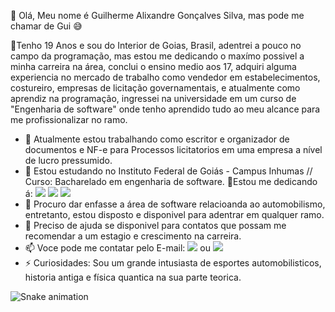 🔹 Olá, Meu nome é Guilherme Alixandre Gonçalves Silva, mas pode me chamar de Gui 😅

🔹Tenho 19 Anos e sou do Interior de Goias, Brasil, adentrei a pouco no campo da programação, mas estou me dedicando o maxímo possivel a minha carreira na área, conclui o ensino medio aos 17, adquiri alguma experiencia no mercado de trabalho como vendedor em estabelecimentos, costureiro, empresas de licitação governamentais, e atualmente como aprendiz na programação, ingressei na universidade em um curso de "Engenharia de software" onde tenho aprendido tudo ao meu alcance para me profissionalizar no ramo. 

- 🔭 Atualmente estou trabalhando como escritor e organizador de documentos e NF-e para Processos licitatorios em uma empresa a nível de lucro pressumido.
- 🌱 Estou estudando no Instituto Federal de Goiás - Campus Inhumas // Curso: Bacharelado em engenharia de software.
  🔹Estou me dedicando á: 
            <img src="https://cdn.jsdelivr.net/gh/devicons/devicon/icons/c/c-original.svg" /> 
            <img src="https://cdn.jsdelivr.net/gh/devicons/devicon/icons/vscode/vscode-original.svg" /> 
            <img src="https://cdn.jsdelivr.net/gh/devicons/devicon/icons/pycharm/pycharm-plain-wordmark.svg" />
- 👯 Procuro dar enfasse a área de software relacioanda ao automobilismo, entretanto, estou disposto e disponivel para adentrar em qualquer ramo.
- 🤔 Preciso de ajuda se disponivel para contatos que possam me recomendar a um estagio e crescimento na carreira.
- 📫 Voce pode me contatar pelo E-mail: <a href = "mailto:Guilhermealixanre8@gmail.com"><img loading="lazy" src="https://img.shields.io/badge/Gmail-D14836?style=for-the-badge&logo=gmail&logoColor=white" target="_blank"></a> ou <a href="https://instagram.com/_guilherme_ags_" target="_blank"><img loading="lazy" src="https://img.shields.io/badge/-Instagram-%23E4405F?style=for-the-badge&logo=instagram&logoColor=white" target="_blank"></a>
- ⚡ Curiosidades: Sou um grande intusiasta de esportes automobilisticos, historia antiga e física quantica na sua parte teorica.

![Snake animation](https://github.com/Guilherme-AGS-BR/seu-usuário-aqui/blob/output/github-contribution-grid-snake.svg)
